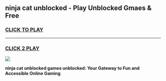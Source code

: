 
## ninja cat unblocked - Play Unblocked Gmaes & Free
<h3>
<a href="https://news.freeplayer.one?title=ninja_cat_unblocked&ref=16F">CLICK TO PLAY</a></h3>
<hr>

<h3>
<a href="https://news.freeplayer.one?title=ninja_cat_unblocked&ref=16F">CLICK 2 PLAY</a>
  
</h3>

<a href="https://news.freeplayer.one?title=ninja_cat_unblocked&ref=16F/"><img src="https://clearcache.store/games.png"></a>


**ninja cat unblocked games unblocked: Your Gateway to Fun and Accessible Online Gaming**
